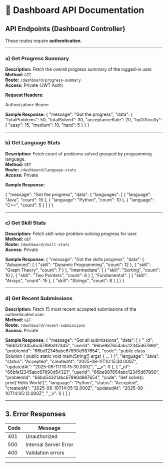 # 📄 Dashboard API Documentation

## API Endpoints (Dashboard Controller)

These routes require **authentication**.

---

### a) Get Progress Summary
**Description:** Fetch the overall progress summary of the logged-in user.  
**Method:** `GET`  
**Route:** `/dashboard/progress-summary`  
**Access:** Private (JWT Auth)  

**Request Headers:**

Authorization: Bearer <token>


**Sample Response:**
{
    "message": "Got the progress",
    "data": {
        "totalProblems": 50,
        "totalSolved": 30,
        "acceptanceRate": 20,
        "byDifficulty": {
            "easy": 15,
            "medium": 10,
            "hard": 5
        }
    }
}



---

### b) Get Language Stats
**Description:** Fetch count of problems solved grouped by programming language.  
**Method:** `GET`  
**Route:** `/dashboard/language-stats`  
**Access:** Private  

**Sample Response:**

{
    "message": "Got the progress",
    "data": {
        "languages": [
        {
            "language": "Java",
            "count": 15
        },
        {
            "language": "Python",
            "count": 10
        },
        {
            "language": "C++",
            "count": 5
        }
        ]
    }
}


---

### c) Get Skill Stats
**Description:** Fetch skill-wise problem-solving progress for user.  
**Method:** `GET`  
**Route:** `/dashboard/skill-stats`  
**Access:** Private  

**Sample Response:**
{
  "message": "Got the skills progress",
  "data": {
    "Advanced": [
      { "skill": "Dynamic Programming", "count": 12 },
      { "skill": "Graph Theory", "count": 7 }
    ],
    "Intermediate": [
      { "skill": "Sorting", "count": 10 },
      { "skill": "Two Pointers", "count": 6 }
    ],
    "Fundamental": [
      { "skill": "Arrays", "count": 15 },
      { "skill": "Strings", "count": 8 }
    ]
  }
}


---

### d) Get Recent Submissions
**Description:** Fetch 15 most recent accepted submissions of the authenticated user.  
**Method:** `GET`  
**Route:** `/dashboard/recent-submissions`  
**Access:** Private  

**Sample Response:**
{
  "message": "Got all submissions",
  "data": [
    {
      "_id": "66bfa12345abc67890d12345",
      "userId": "66be987654abc12345d67890",
      "problemId": "66bd12345abc67890d987654",
      "code": "public class Solution { public static void main(String[] args) { ... } }",
      "language": "Java",
      "status": "Accepted",
      "createdAt": "2025-08-11T10:15:30.000Z",
      "updatedAt": "2025-08-11T10:15:30.000Z",
      "__v": 0
    },
    {
      "_id": "66bfa12345abc67890d54321",
      "userId": "66be987654abc12345d67890",
      "problemId": "66bd54321abc67890d987654",
      "code": "def solve(): print('Hello World')",
      "language": "Python",
      "status": "Accepted",
      "createdAt": "2025-08-10T14:05:12.000Z",
      "updatedAt": "2025-08-10T14:05:12.000Z",
      "__v": 0
    }
  ]
}

---

## 3. Error Responses
| Code | Message                  |
|------|--------------------------|
| 401  | Unauthorized             |
| 500  | Internal Server Error    |
| 400  | Validation errors        |

---

